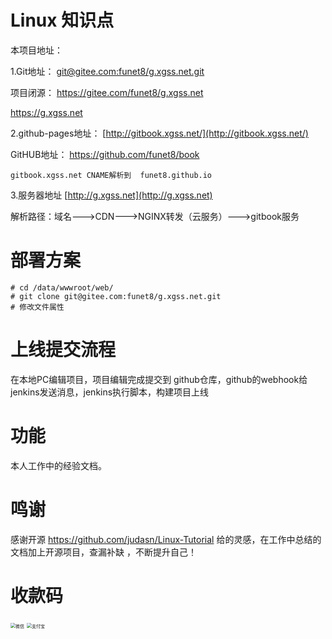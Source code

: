 # Linux 知识点

本项目地址：

1.Git地址： [git@gitee.com:funet8/g.xgss.net.git](git@gitee.com:funet8/g.xgss.net.git)

项目闭源：
https://gitee.com/funet8/g.xgss.net

https://g.xgss.net


2.github-pages地址： [http://gitbook.xgss.net/](http://gitbook.xgss.net/)

GitHUB地址： https://github.com/funet8/book

```
gitbook.xgss.net CNAME解析到  funet8.github.io
```

3.服务器地址 [http://g.xgss.net](http://g.xgss.net)

解析路径：域名--->CDN--->NGINX转发（云服务）--->gitbook服务

# 部署方案
```
# cd /data/wwwroot/web/
# git clone git@gitee.com:funet8/g.xgss.net.git
# 修改文件属性

```
# 上线提交流程
在本地PC编辑项目，项目编辑完成提交到 github仓库，github的webhook给jenkins发送消息，jenkins执行脚本，构建项目上线

# 功能
本人工作中的经验文档。

# 鸣谢
感谢开源 https://github.com/judasn/Linux-Tutorial 给的灵感，在工作中总结的文档加上开源项目，查漏补缺 ，不断提升自己！

# 收款码
<img src="https://img.funet8.com/images/wechat_donate.jpg" alt="微信" style="zoom:50%;" />

<img src="https://img.funet8.com/images/alipay_donate.jpg" alt="支付宝" style="zoom:50%;" />

